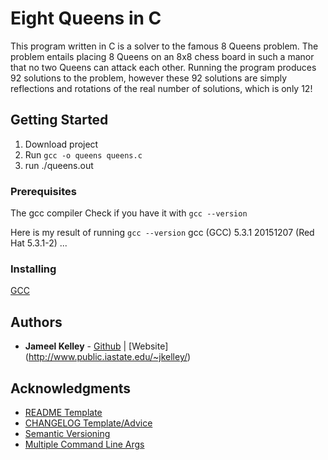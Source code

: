 # Eight Queens in C

This program written in C is a solver to the famous 8 Queens problem. The problem entails placing 8 Queens on an 8x8 chess board in such a manor that no two Queens can attack each other. Running the program produces 92 solutions to the problem, however these 92 solutions are simply reflections and rotations of the real number of solutions, which is only 12!

## Getting Started

1. Download project
2. Run `gcc -o queens queens.c`
3. run ./queens.out

### Prerequisites

The gcc compiler
Check if you have it with `gcc --version`

Here is my result of running `gcc --version`
gcc (GCC) 5.3.1 20151207 (Red Hat 5.3.1-2)
...

### Installing

[GCC](https://www.google.com/url?sa=t&rct=j&q=&esrc=s&source=web&cd=4&cad=rja&uact=8&ved=0ahUKEwiktIXi6NLYAhWG24MKHaDNDGgQFgg5MAM&url=https%3A%2F%2Fgcc.gnu.org%2Finstall%2F&usg=AOvVaw1x7C-_YwGUezLl2kN8YeqY)

## Authors

* **Jameel Kelley** - [Github](https://github.com/JamKelley22) | [Website] (http://www.public.iastate.edu/~jkelley/)

## Acknowledgments

* [README Template](https://gist.github.com/PurpleBooth/109311bb0361f32d87a2)
* [CHANGELOG Template/Advice](http://keepachangelog.com/en/1.0.0/)
* [Semantic Versioning](http://semver.org/spec/v2.0.0.html)
* [Multiple Command Line Args](https://stackoverflow.com/questions/28014668/multiple-command-line-arguments-in-c)
